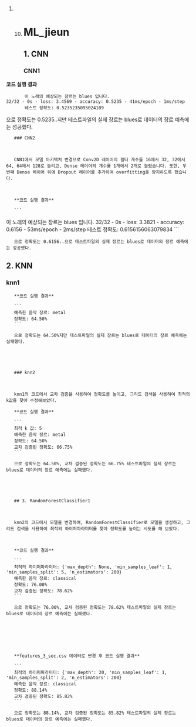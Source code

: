 1. 10. # ML_jieun

       

       

       

       

       ## 1. CNN

       
       
       ### CNN1
       

       
**코드 실행 결과**
       
```
       이 노래의 예상되는 장르는 blues 입니다.
32/32 - 0s - loss: 3.4569 - accuracy: 0.5235 - 41ms/epoch - 1ms/step
       테스트 정확도: 0.5235235095024109
```
       
으로 정확도는 0.5235..지만 테스트파일의 실제 장르는 blues로 데이터의 장르 예측에는 성공했다.
       

       
       ### CNN2
       
       
       
       CNN1에서 모델 아키텍처 변경으로 Conv2D 레이어의 필터 개수를 16에서 32, 32에서 64, 64에서 128로 늘리고, Dense 레이어의 개수를 1개에서 2개로 늘렸습니다. 또한, 두 번째 Dense 레이어 뒤에 Dropout 레이어를 추가하여 overfitting을 방지하도록 했습니다.

       

       **코드 실행 결과**

       ```
이 노래의 예상되는 장르는 blues 입니다.
       32/32 - 0s - loss: 3.3821 - accuracy: 0.6156 - 53ms/epoch - 2ms/step
테스트 정확도: 0.6156156063079834
       ```

       으로 정확도는 0.6156..으로 테스트파일의 실제 장르는 blues로 데이터의 장르 예측에는 성공했다.

       
       
       
       
       
       
## 2. KNN
       

       
### knn1
       

       
       **코드 실행 결과**
       
       ```
       예측한 음악 장르: metal
       정확도: 64.50%
       ```
       
       으로 정확도는 64.50%지만 테스트파일의 실제 장르는 blues로 데이터의 장르 예측에는 실패했다.
       
       
       
       
       
       ### knn2
       
       
       
       knn1의 코드에서 교차 검증을 사용하여 정확도를 높이고, 그리드 검색을 사용하여 최적의 k값을 찾아 수정해보았다.
       
       **코드 실행 결과**
       
       ```
       최적 k 값: 5
       예측한 음악 장르: metal
       정확도: 64.50%
       교차 검증된 정확도: 66.75%
       ```
       
       으로 정확도는 64.50%, 교차 검증된 정확도는 66.75% 테스트파일의 실제 장르는 blues로 데이터의 장르 예측에는 실패했다.
       
       
       
       
       
       ## 3. RandomForestClassifier1
       
       
       
       knn2의 코드에서 모델을 변경하여, RandomForestClassifier로 모델을 생성하고, 그리드 검색을 사용하여 최적의 하이퍼파라미터를 찾아 정확도를 높이는 시도를 해 보았다.
       
       
       
       **코드 실행 결과**
       
       ```
       최적의 하이퍼파라미터: {'max_depth': None, 'min_samples_leaf': 1, 'min_samples_split': 5, 'n_estimators': 200}
       예측한 음악 장르: classical
       정확도: 76.00%
       교차 검증된 정확도: 78.62%
       ```
       
       으로 정확도는 76.00%, 교차 검증된 정확도는 78.62% 테스트파일의 실제 장르는 blues로 데이터의 장르 예측에는 실패했다.
       
       
       
       
       
       
       
       **features_3_sec.csv 데이터로 변경 후 코드 실행 결과**
       
       ```
       최적의 하이퍼파라미터: {'max_depth': 20, 'min_samples_leaf': 1, 'min_samples_split': 2, 'n_estimators': 200}
       예측한 음악 장르: classical
       정확도: 88.14%
       교차 검증된 정확도: 85.82%
       ```
       
       으로 정확도는 88.14%, 교차 검증된 정확도는 85.82% 테스트파일의 실제 장르는 blues로 데이터의 장르 예측에는 실패했다.
       
       
       
       

